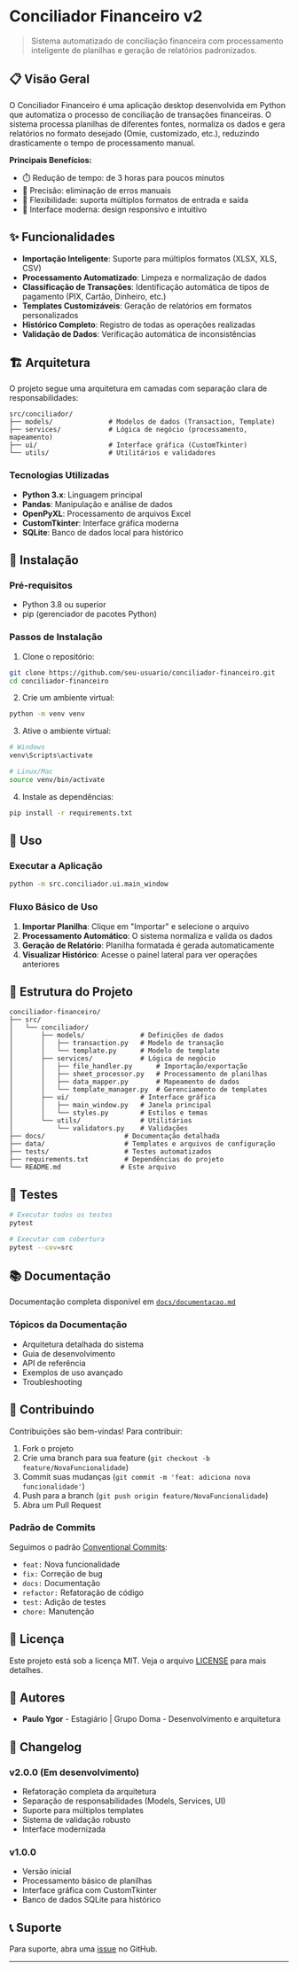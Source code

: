 # Conciliador Financeiro v2

> Sistema automatizado de conciliação financeira com processamento inteligente de planilhas e geração de relatórios padronizados.

## 📋 Visão Geral

O Conciliador Financeiro é uma aplicação desktop desenvolvida em Python que automatiza o processo de conciliação de transações financeiras. O sistema processa planilhas de diferentes fontes, normaliza os dados e gera relatórios no formato desejado (Omie, customizado, etc.), reduzindo drasticamente o tempo de processamento manual.

**Principais Benefícios:**
- ⏱️ Redução de tempo: de 3 horas para poucos minutos
- 🎯 Precisão: eliminação de erros manuais
- 🔄 Flexibilidade: suporta múltiplos formatos de entrada e saída
- 🎨 Interface moderna: design responsivo e intuitivo

## ✨ Funcionalidades

- **Importação Inteligente**: Suporte para múltiplos formatos (XLSX, XLS, CSV)
- **Processamento Automatizado**: Limpeza e normalização de dados
- **Classificação de Transações**: Identificação automática de tipos de pagamento (PIX, Cartão, Dinheiro, etc.)
- **Templates Customizáveis**: Geração de relatórios em formatos personalizados
- **Histórico Completo**: Registro de todas as operações realizadas
- **Validação de Dados**: Verificação automática de inconsistências

## 🏗️ Arquitetura

O projeto segue uma arquitetura em camadas com separação clara de responsabilidades:

```
src/conciliador/
├── models/              # Modelos de dados (Transaction, Template)
├── services/            # Lógica de negócio (processamento, mapeamento)
├── ui/                  # Interface gráfica (CustomTkinter)
└── utils/               # Utilitários e validadores
```

### Tecnologias Utilizadas

- **Python 3.x**: Linguagem principal
- **Pandas**: Manipulação e análise de dados
- **OpenPyXL**: Processamento de arquivos Excel
- **CustomTkinter**: Interface gráfica moderna
- **SQLite**: Banco de dados local para histórico

## 🚀 Instalação

### Pré-requisitos

- Python 3.8 ou superior
- pip (gerenciador de pacotes Python)

### Passos de Instalação

1. Clone o repositório:
```bash
git clone https://github.com/seu-usuario/conciliador-financeiro.git
cd conciliador-financeiro
```

2. Crie um ambiente virtual:
```bash
python -m venv venv
```

3. Ative o ambiente virtual:
```bash
# Windows
venv\Scripts\activate

# Linux/Mac
source venv/bin/activate
```

4. Instale as dependências:
```bash
pip install -r requirements.txt
```

## 📖 Uso

### Executar a Aplicação

```bash
python -m src.conciliador.ui.main_window
```

### Fluxo Básico de Uso

1. **Importar Planilha**: Clique em "Importar" e selecione o arquivo
2. **Processamento Automático**: O sistema normaliza e valida os dados
3. **Geração de Relatório**: Planilha formatada é gerada automaticamente
4. **Visualizar Histórico**: Acesse o painel lateral para ver operações anteriores

## 📂 Estrutura do Projeto

```
conciliador-financeiro/
├── src/
│   └── conciliador/
│       ├── models/              # Definições de dados
│       │   ├── transaction.py   # Modelo de transação
│       │   └── template.py      # Modelo de template
│       ├── services/            # Lógica de negócio
│       │   ├── file_handler.py      # Importação/exportação
│       │   ├── sheet_processor.py   # Processamento de planilhas
│       │   ├── data_mapper.py       # Mapeamento de dados
│       │   └── template_manager.py  # Gerenciamento de templates
│       ├── ui/                  # Interface gráfica
│       │   ├── main_window.py   # Janela principal
│       │   └── styles.py        # Estilos e temas
│       └── utils/               # Utilitários
│           └── validators.py    # Validações
├── docs/                    # Documentação detalhada
├── data/                    # Templates e arquivos de configuração
├── tests/                   # Testes automatizados
├── requirements.txt         # Dependências do projeto
└── README.md               # Este arquivo
```

## 🧪 Testes

```bash
# Executar todos os testes
pytest

# Executar com cobertura
pytest --cov=src
```

## 📚 Documentação

Documentação completa disponível em [`docs/documentacao.md`](docs/documentacao.md)

### Tópicos da Documentação

- Arquitetura detalhada do sistema
- Guia de desenvolvimento
- API de referência
- Exemplos de uso avançado
- Troubleshooting

## 🤝 Contribuindo

Contribuições são bem-vindas! Para contribuir:

1. Fork o projeto
2. Crie uma branch para sua feature (`git checkout -b feature/NovaFuncionalidade`)
3. Commit suas mudanças (`git commit -m 'feat: adiciona nova funcionalidade'`)
4. Push para a branch (`git push origin feature/NovaFuncionalidade`)
5. Abra um Pull Request

### Padrão de Commits

Seguimos o padrão [Conventional Commits](https://www.conventionalcommits.org/):

- `feat:` Nova funcionalidade
- `fix:` Correção de bug
- `docs:` Documentação
- `refactor:` Refatoração de código
- `test:` Adição de testes
- `chore:` Manutenção

## 📝 Licença

Este projeto está sob a licença MIT. Veja o arquivo [LICENSE](LICENSE) para mais detalhes.

## 👥 Autores

- **Paulo Ygor** - Estagiário | Grupo Doma - Desenvolvimento e arquitetura

## 🔄 Changelog

### v2.0.0 (Em desenvolvimento)
- Refatoração completa da arquitetura
- Separação de responsabilidades (Models, Services, UI)
- Suporte para múltiplos templates
- Sistema de validação robusto
- Interface modernizada

### v1.0.0
- Versão inicial
- Processamento básico de planilhas
- Interface gráfica com CustomTkinter
- Banco de dados SQLite para histórico

## 📞 Suporte

Para suporte, abra uma [issue](https://github.com/seu-usuario/conciliador-financeiro/issues) no GitHub.

---


